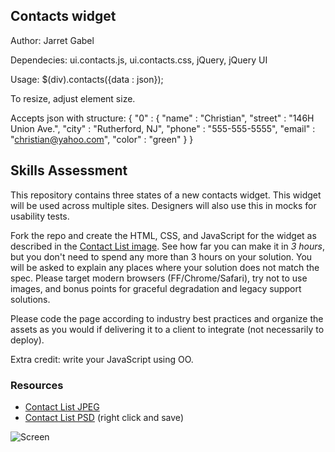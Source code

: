 ## Contacts widget

Author: Jarret Gabel

Dependecies:
ui.contacts.js, 
ui.contacts.css,
jQuery, jQuery UI

Usage:
$(div).contacts({data : json});

To resize, adjust element size.

Accepts json with structure:
 {
		"0" : {
			"name"  	: "Christian",
			"street"	: "146H Union Ave.",
			"city"  	: "Rutherford, NJ",
			"phone" 	: "555-555-5555",
			"email" 	: "christian@yahoo.com",
			"color"		: "green"
		}
}

## Skills Assessment

This repository contains three states of a new contacts widget. This widget will be used across multiple sites. Designers will also use this in mocks for usability tests.

Fork the repo and create the HTML, CSS, and JavaScript for the widget as described in the [Contact List image](https://github.com/ff0000/skills-assessment/blob/master/contactListUpdated.jpg).  See how far you can make it in *3 hours*, but you don't need to spend any more than 3 hours on your solution. You will be asked to explain any places where your solution does not match the spec.  Please target modern browsers (FF/Chrome/Safari), try not to use images, and bonus points for graceful degradation and legacy support solutions.

Please code the page according to industry best practices and organize the assets as you would if delivering it to a client to integrate (not necessarily to deploy).

Extra credit: write your JavaScript using OO.

### Resources

* [Contact List JPEG](https://github.com/ff0000/skills-assessment/blob/master/contactListUpdated.jpg)
* [Contact List PSD](https://github.com/ff0000/skills-assessment/blob/master/contactListUpdated.psd?raw=true) (right click and save)

![Screen](https://github.com/ff0000/skills-assessment/raw/master/contactListUpdated.jpg)